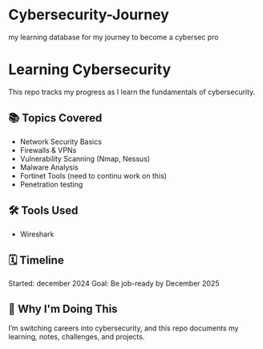# Cybersecurity-Journey
my learning database for my journey to become a cybersec pro
# Learning Cybersecurity

This repo tracks my progress as I learn the fundamentals of cybersecurity.

## 📚 Topics Covered
- Network Security Basics
- Firewalls & VPNs
- Vulnerability Scanning (Nmap, Nessus)
- Malware Analysis
- Fortinet Tools (need to continu work on this)
- Penetration testing

## 🛠 Tools Used
- Wireshark


## 🗓 Timeline
Started: december 2024
Goal: Be job-ready by December 2025

## 🚀 Why I'm Doing This
I’m switching careers into cybersecurity, and this repo documents my learning, notes, challenges, and projects.
